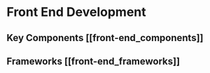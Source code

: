 # Front End Development

## Key Components [[front-end_components]]

## Frameworks [[front-end_frameworks]]